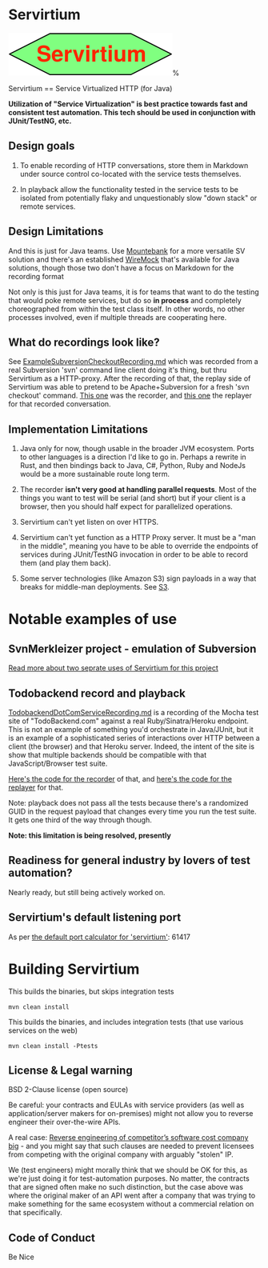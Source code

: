 # Servirtium

![](Servirtium.svg?raw=true&sanitize=true)%

Servirtium == Service Virtualized HTTP (for Java)

**Utilization of "Service Virtualization" is best practice towards fast and 
consistent test automation. This tech should be used in conjunction with 
JUnit/TestNG, etc.**

## Design goals 

1. To enable recording of HTTP conversations, store them in Markdown under source control co-located with 
the service tests themselves. 

2. In playback allow the functionality tested in the service tests to be isolated from potentially flaky 
and unquestionably slow "down stack" or remote services.

## Design Limitations

And this is just for Java teams. Use [Mountebank](http://mbtest.org) for a more versatile SV 
solution and there's an established [WireMock](http://wiremock.org/) that's available for Java 
solutions, though those two don't have a focus on Markdown for the recording format

Not only is this just for Java teams, it is for teams that want to do the testing that would 
poke remote services, but do so **in process** and completely choreographed from within the test class
itself. In other words, no other processes involved, even if multiple threads are cooperating 
here. 

## What do recordings look like?

See [ExampleSubversionCheckoutRecording.md](https://github.com/paul-hammant/servirtium/blob/master/src/test/resources/ExampleSubversionCheckoutRecording.md) 
which was recorded from a real Subversion 'svn' command line client doing it's thing, but 
thru Servirtium as a HTTP-proxy. After the recording of that, the replay side of Servirtium was able 
to pretend to be Apache+Subversion for a fresh 'svn checkout' command. 
[This one](https://github.com/paul-hammant/servirtium/blob/master/src/test/java/com/paulhammant/servirtium/SubversionCheckoutRecorderMain.java) 
was the recorder, and [this one](https://github.com/paul-hammant/servirtium/blob/master/src/test/java/com/paulhammant/servirtium/SubversionCheckoutReplayerMain.java) 
the replayer for that recorded conversation.

## Implementation Limitations

1. Java only for now, though usable in the broader JVM ecosystem. Ports to other languages 
is a direction I'd like to go in. Perhaps a rewrite in Rust, and then bindings back to Java, C#, 
Python, Ruby and NodeJs would be a more sustainable route long term.

2. The recorder **isn't very good at handling parallel requests**. Most of the 
things you want to test will be serial (and  short) but if your client is a browser, 
then you should half expect for parallelized operations.

3. Servirtium can't yet listen on over HTTPS.

4. Servirtium can't yet function as a HTTP Proxy server. It must be a "man in the middle", 
meaning you have to be able to override the endpoints of services during JUnit/TestNG invocation 
in order to be able to record them (and play them back).
 
5. Some server technologies (like Amazon S3) sign payloads in a way that breaks for middle-man 
deployments. See [S3](https://github.com/paul-hammant/servirtium/wiki/S3).
 
# Notable examples of use

## SvnMerkleizer project - emulation of Subversion

[Read more about two seprate uses of Servirtium for this project](docs/SvnMerkleizer_More_Info.md)

## Todobackend record and playback

[TodobackendDotComServiceRecording.md](https://github.com/paul-hammant/servirtium/blob/master/src/test/resources/TodobackendDotComServiceRecording.md) 
is a recording of the Mocha test site of "TodoBackend.com" against a real Ruby/Sinatra/Heroku 
endpoint. This is not an example of something you'd orchestrate in Java/JUnit, but it is 
an example of a sophisticated series of interactions over HTTP between a client (the browser) 
and that Heroku server. Indeed, the intent of the site is show that multiple backends should be
compatible with that JavaScript/Browser test suite.

[Here's the code for the recorder](https://github.com/paul-hammant/servirtium/blob/master/src/test/java/com/paulhammant/servirtium/SubversionCheckoutRecorderMain.java) 
of that, and [here's the code for the replayer](https://github.com/paul-hammant/servirtium/blob/master/src/test/java/com/paulhammant/servirtium/SubversionCheckoutReplayerMain.java)
for that.  

Note: playback does not pass all the tests because there's a randomized GUID in the request 
payload that changes every time you run the test suite. It gets one third of the way through though.

**Note: this limitation is being resolved, presently**

## Readiness for general industry by lovers of test automation?

Nearly ready, but still being actively worked on.

## Servirtium's default listening port

As per [the default port calculator for 'servirtium'](https://paul-hammant.github.io/default-port-calculator/#servirtium): 61417 

# Building Servirtium

This builds the binaries, but skips integration tests

```
mvn clean install
```

This builds the binaries, and includes integration tests (that use various services on the web)

```
mvn clean install -Ptests
```

## License & Legal warning

BSD 2-Clause license (open source)

Be careful: your contracts and EULAs with service providers 
(as well as application/server makers for on-premises) might not allow you to 
reverse engineer their over-the-wire APIs.  

A real case: [Reverse engineering of competitor’s software cost company big](http://blog.internetcases.com/2017/10/24/reverse-engineering-of-competitors-software-cost-company-big/) - and you might say that such clauses are needed to prevent licensees from competing with the original company with arguably "stolen" IP. 

We (test engineers) might morally think that we should be OK for this, as we're just doing it for 
test-automation purposes. No matter, the contracts that are signed often make no such distinction, but 
the case above was where the original maker of an API went after a company that was trying to make 
something for the same ecosystem without a commercial relation on that specifically.

## Code of Conduct

Be Nice